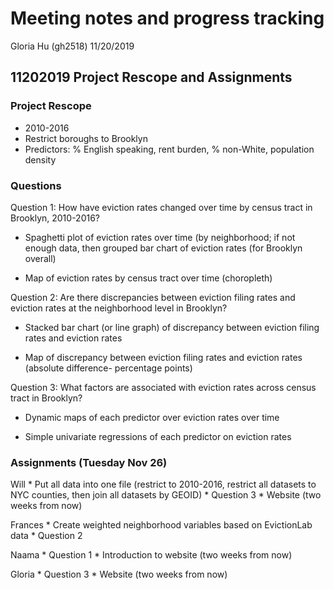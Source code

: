 Meeting notes and progress tracking
================
Gloria Hu (gh2518)
11/20/2019

## 11202019 Project Rescope and Assignments

### Project Rescope

  - 2010-2016
  - Restrict boroughs to Brooklyn
  - Predictors: % English speaking, rent burden, % non-White, population
    density

### Questions

Question 1: How have eviction rates changed over time by census tract in
Brooklyn, 2010-2016?

  - Spaghetti plot of eviction rates over time (by neighborhood; if not
    enough data, then grouped bar chart of eviction rates (for Brooklyn
    overall)

  - Map of eviction rates by census tract over time (choropleth)

Question 2: Are there discrepancies between eviction filing rates and
eviction rates at the neighborhood level in Brooklyn?

  - Stacked bar chart (or line graph) of discrepancy between eviction
    filing rates and eviction rates

  - Map of discrepancy between eviction filing rates and eviction rates
    (absolute difference- percentage points)

Question 3: What factors are associated with eviction rates across
census tract in Brooklyn?

  - Dynamic maps of each predictor over eviction rates over time

  - Simple univariate regressions of each predictor on eviction rates

### Assignments (Tuesday Nov 26)

Will \* Put all data into one file (restrict to 2010-2016, restrict all
datasets to NYC counties, then join all datasets by GEOID) \* Question 3
\* Website (two weeks from now)

Frances \* Create weighted neighborhood variables based on EvictionLab
data \* Question 2

Naama \* Question 1 \* Introduction to website (two weeks from now)

Gloria \* Question 3 \* Website (two weeks from now)
